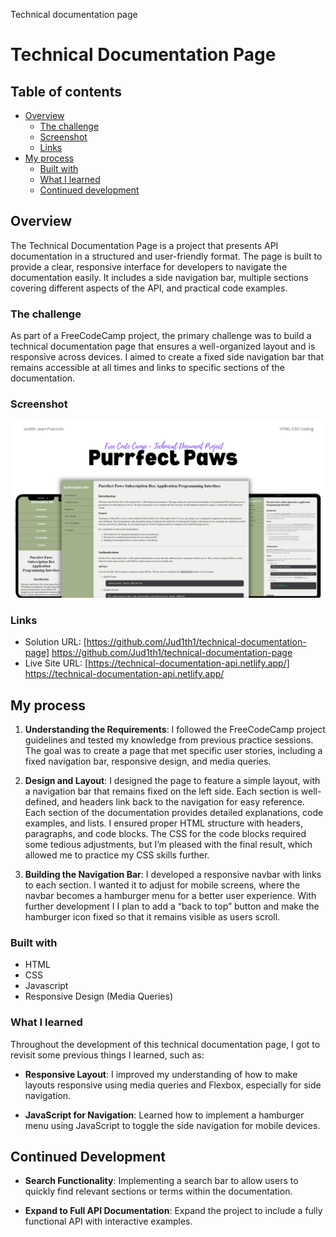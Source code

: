Technical documentation page

# Technical Documentation Page

## Table of contents

- [Overview](#overview)
  - [The challenge](#the-challenge)
  - [Screenshot](#screenshot)
  - [Links](#links)
- [My process](#my-process)
  - [Built with](#built-with)
  - [What I learned](#what-i-learned)
  - [Continued development](#continued-development)

## Overview

The Technical Documentation Page is a project that presents API documentation in a structured and user-friendly format. The page is built to provide a clear, responsive interface for developers to navigate the documentation easily. It includes a side navigation bar, multiple sections covering different aspects of the API, and practical code examples.

### The challenge

As part of a FreeCodeCamp project, the primary challenge was to build a technical documentation page that ensures a well-organized layout and is responsive across devices. I aimed to create a fixed side navigation bar that remains accessible at all times and links to specific sections of the documentation.

### Screenshot

![](/tech.png)

### Links

- Solution URL: [https://github.com/Jud1th1/technical-documentation-page] https://github.com/Jud1th1/technical-documentation-page
- Live Site URL: [https://technical-documentation-api.netlify.app/] https://technical-documentation-api.netlify.app/

## My process

1. **Understanding the Requirements**: I followed the FreeCodeCamp project guidelines and tested my knowledge from previous practice sessions. The goal was to create a page that met specific user stories, including a fixed navigation bar, responsive design, and media queries.

2. **Design and Layout**: I designed the page to feature a simple layout, with a navigation bar that remains fixed on the left side. Each section is well-defined, and headers link back to the navigation for easy reference. Each section of the documentation provides detailed explanations, code examples, and lists. I ensured proper HTML structure with headers, paragraphs, and code blocks. The CSS for the code blocks required some tedious adjustments, but I’m pleased with the final result, which allowed me to practice my CSS skills further.

3. **Building the Navigation Bar**: I developed a responsive navbar with links to each section. I wanted it to adjust for mobile screens, where the navbar becomes a hamburger menu for a better user experience. With further development I I plan to add a “back to top” button and make the hamburger icon fixed so that it remains visible as users scroll.

### Built with

- HTML
- CSS
- Javascript
- Responsive Design (Media Queries)

### What I learned

Throughout the development of this technical documentation page, I got to revisit some previous things I learned, such as:

- **Responsive Layout**: I improved my understanding of how to make layouts responsive using media queries and Flexbox, especially for side navigation.

- **JavaScript for Navigation**: Learned how to implement a hamburger menu using JavaScript to toggle the side navigation for mobile devices.

## Continued Development

- **Search Functionality**: Implementing a search bar to allow users to quickly find relevant sections or terms within the documentation.

- **Expand to Full API Documentation**: Expand the project to include a fully functional API with interactive examples.
